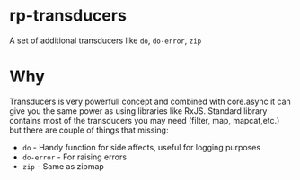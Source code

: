 # rp-transducers
A set of additional transducers like `do`, `do-error`, `zip`

# Why

Transducers is very powerfull concept and combined with core.async it can give you the same power as using libraries like RxJS. Standard library contains most of the transducers you may need (filter, map, mapcat,etc.) but there are couple of things that missing:

- `do` - Handy function for side affects, useful for logging purposes
- `do-error` - For raising errors
- `zip` - Same as zipmap

